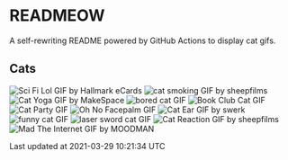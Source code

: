 # READMEOW

A self-rewriting README powered by GitHub Actions to display cat gifs.

## Cats

![Sci Fi Lol GIF by Hallmark eCards](https://media1.giphy.com/media/BzyTuYCmvSORqs1ABM/200.gif?cid=a0cc1d54cahzkabgb300km5hbvb03j78za63fvpjmeklz6uh&rid=200.gif)
![cat smoking GIF by sheepfilms](https://media3.giphy.com/media/3o6Zt481isNVuQI1l6/200.gif?cid=a0cc1d54cahzkabgb300km5hbvb03j78za63fvpjmeklz6uh&rid=200.gif)
![Cat Yoga GIF by MakeSpace](https://media3.giphy.com/media/xUPGcyi4YxcZp8dWZq/200.gif?cid=a0cc1d54cahzkabgb300km5hbvb03j78za63fvpjmeklz6uh&rid=200.gif)
![bored cat GIF](https://media2.giphy.com/media/mlvseq9yvZhba/200.gif?cid=a0cc1d54cahzkabgb300km5hbvb03j78za63fvpjmeklz6uh&rid=200.gif)
![Book Club Cat GIF](https://media1.giphy.com/media/1iu8uG2cjYFZS6wTxv/200.gif?cid=a0cc1d54cahzkabgb300km5hbvb03j78za63fvpjmeklz6uh&rid=200.gif)
![Cat Party GIF](https://media4.giphy.com/media/jpbnoe3UIa8TU8LM13/200.gif?cid=a0cc1d54cahzkabgb300km5hbvb03j78za63fvpjmeklz6uh&rid=200.gif)
![Oh No Facepalm GIF](https://media2.giphy.com/media/yFQ0ywscgobJK/200.gif?cid=a0cc1d54cahzkabgb300km5hbvb03j78za63fvpjmeklz6uh&rid=200.gif)
![Cat Ear GIF by swerk](https://media4.giphy.com/media/MCfhrrNN1goH6/200.gif?cid=a0cc1d54cahzkabgb300km5hbvb03j78za63fvpjmeklz6uh&rid=200.gif)
![funny cat GIF](https://media0.giphy.com/media/13CoXDiaCcCoyk/200.gif?cid=a0cc1d54cahzkabgb300km5hbvb03j78za63fvpjmeklz6uh&rid=200.gif)
![laser sword cat GIF](https://media2.giphy.com/media/q1MeAPDDMb43K/200.gif?cid=a0cc1d54cahzkabgb300km5hbvb03j78za63fvpjmeklz6uh&rid=200.gif)
![Cat Reaction GIF by sheepfilms](https://media2.giphy.com/media/1KoN1DMBnCMWk/200.gif?cid=a0cc1d54cahzkabgb300km5hbvb03j78za63fvpjmeklz6uh&rid=200.gif)
![Mad The Internet GIF by MOODMAN](https://media4.giphy.com/media/VbnUQpnihPSIgIXuZv/200.gif?cid=a0cc1d54cahzkabgb300km5hbvb03j78za63fvpjmeklz6uh&rid=200.gif)


Last updated at 2021-03-29 10:21:34 UTC